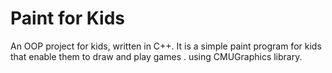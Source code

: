 # Paint for Kids
An OOP project for kids, written in C++. It is a simple paint program for kids that enable them to draw and play games . using CMUGraphics library.
